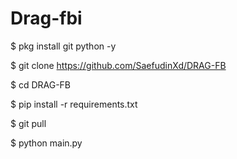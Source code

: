 # Drag-fbi


$ pkg install git python -y

$ git clone https://github.com/SaefudinXd/DRAG-FB

$ cd DRAG-FB

$ pip install -r requirements.txt

$ git pull

$ python main.py
